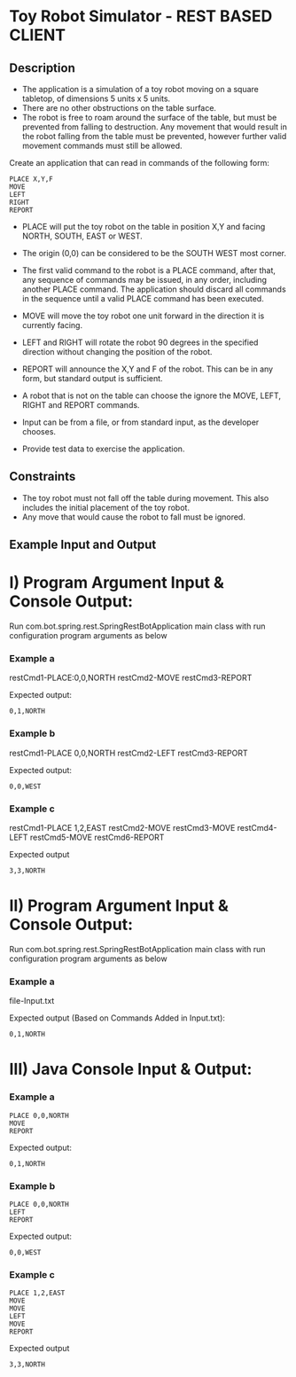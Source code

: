 Toy Robot Simulator - REST BASED CLIENT
===================

Description
-----------

- The application is a simulation of a toy robot moving on a square tabletop,
  of dimensions 5 units x 5 units.
- There are no other obstructions on the table surface.
- The robot is free to roam around the surface of the table, but must be
  prevented from falling to destruction. Any movement that would result in the
  robot falling from the table must be prevented, however further valid
  movement commands must still be allowed.

Create an application that can read in commands of the following form:

    PLACE X,Y,F
    MOVE
    LEFT
    RIGHT
    REPORT

- PLACE will put the toy robot on the table in position X,Y and facing NORTH,
  SOUTH, EAST or WEST.
- The origin (0,0) can be considered to be the SOUTH WEST most corner.
- The first valid command to the robot is a PLACE command, after that, any
  sequence of commands may be issued, in any order, including another PLACE
  command. The application should discard all commands in the sequence until
  a valid PLACE command has been executed.
- MOVE will move the toy robot one unit forward in the direction it is
  currently facing.
- LEFT and RIGHT will rotate the robot 90 degrees in the specified direction
  without changing the position of the robot.
- REPORT will announce the X,Y and F of the robot. This can be in any form,
  but standard output is sufficient.

- A robot that is not on the table can choose the ignore the MOVE, LEFT, RIGHT
  and REPORT commands.
- Input can be from a file, or from standard input, as the developer chooses.
- Provide test data to exercise the application.

Constraints
-----------

- The toy robot must not fall off the table during movement. This also
  includes the initial placement of the toy robot.
- Any move that would cause the robot to fall must be ignored.

Example Input and Output
------------------------
I) Program Argument Input & Console Output:
===================

   Run com.bot.spring.rest.SpringRestBotApplication main class with run configuration program arguments as below

### Example a
restCmd1-PLACE:0,0,NORTH
restCmd2-MOVE
restCmd3-REPORT

Expected output:

    0,1,NORTH

### Example b
restCmd1-PLACE 0,0,NORTH
restCmd2-LEFT
restCmd3-REPORT

Expected output:

    0,0,WEST

### Example c
restCmd1-PLACE 1,2,EAST
restCmd2-MOVE
restCmd3-MOVE
restCmd4-LEFT
restCmd5-MOVE
restCmd6-REPORT

Expected output

    3,3,NORTH

II) Program Argument Input & Console Output:
===================

   Run com.bot.spring.rest.SpringRestBotApplication main class with run configuration program arguments as below

### Example a
file-Input.txt

Expected output (Based on Commands Added in Input.txt):

    0,1,NORTH
    
III) Java Console Input & Output:
===================
### Example a

    PLACE 0,0,NORTH
    MOVE
    REPORT

Expected output:

    0,1,NORTH

### Example b

    PLACE 0,0,NORTH
    LEFT
    REPORT

Expected output:

    0,0,WEST

### Example c

    PLACE 1,2,EAST
    MOVE
    MOVE
    LEFT
    MOVE
    REPORT

Expected output

    3,3,NORTH


